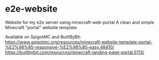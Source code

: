 # e2e-website
Website for my e2e server using minecraft-web-portal
A clean and simple Minecraft "portal" website template.

Available on SpigotMC and BuiltByBit:
https://www.spigotmc.org/resources/minecraft-website-template-portal-%E2%98%85-responsive-%E2%98%85-easy.48410/
https://builtbybit.com/resources/minecraft-landing-page-portal.5113/
